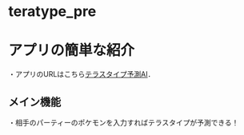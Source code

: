 # teratype_pre

# アプリの簡単な紹介

・アプリのURLはこちら[テラスタイプ予測AI]([https://harukirara-terasu-pre-app-m57l3m.streamlit.app/](https://tera-type.onrender.com/))．

## メイン機能
・相手のパーティーのポケモンを入力すればテラスタイプが予測できる！
